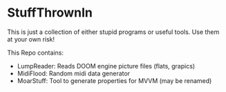 # StuffThrownIn

This is just a collection of either stupid programs or useful tools. Use them at your own risk!

This Repo contains:
- LumpReader: Reads DOOM engine picture files (flats, grapics)
- MidiFlood: Random midi data generator
- MoarStuff: Tool to generate properties for MVVM (may be renamed) 
